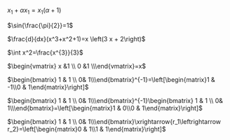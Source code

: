 $x_1+\alpha x_1=x_{1} \left(\alpha + 1\right)$

$\sin{\frac{\pi}{2}}=1$

$\frac{d}{dx}(x^3+x^2+1)=x \left(3 x + 2\right)$

$\int x^2=\frac{x^{3}}{3}$

$\begin{vmatrix} x &1 \\ 0 &1 \\\end{vmatrix}=x$

$\begin{bmatrix} 1 & 1 \\ 0& 1\\\end{bmatrix}^{-1}=\left[\begin{matrix}1 & -1\\0 & 1\end{matrix}\right]$

$\begin{bmatrix} 1 & 1 \\ 0& 1\\\end{bmatrix}^{-1}\begin{bmatrix} 1 & 1 \\ 0& 1\\\end{bmatrix}=\left[\begin{matrix}1 & 0\\0 & 1\end{matrix}\right]$

$\begin{bmatrix} 1 & 1 \\ 0& 1\\\end{bmatrix}\xrightarrow{r_1\leftrightarrow r_2}=\left[\begin{matrix}0 & 1\\1 & 1\end{matrix}\right]$

